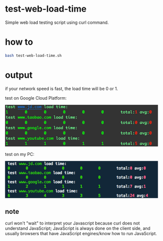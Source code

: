 # test-web-load-time
Simple web load testing script using curl command.


# how to

```bash
bash test-web-load-time.sh
```

# output
if your network speed is fast, the load time will be 0 or 1.

test on Google Cloud Platform:

![screenshot](screenshot-gcp.png)

test on my PC:

![screenshot](screenshot.png)

## note
curl won't "wait" to interpret your Javascript because curl does not understand JavaScript; JavaScript is always done on the client side, and usually browsers that have JavaScript engines/know how to run JavaScript.